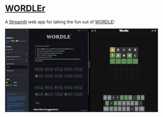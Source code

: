 # [WORDLEr](https://share.streamlit.io/syasini/wordler/main/app.py)

A [Streamlit](https://streamlit.io/) web app for taking the fun out of [WORDLE](https://www.nytimes.com/games/wordle/index.html)! 



[<img src="media/WORDLEr.png" >](https://share.streamlit.io/syasini/wordler/main/app.py)
